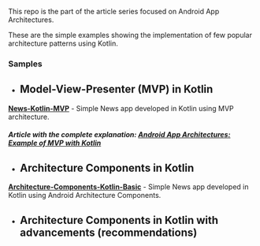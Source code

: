 This repo is the part of the article series focused on Android App Architectures.

These are the simple examples showing the implementation of few popular architecture patterns using Kotlin.

### Samples

* ## Model-View-Presenter (MVP) in Kotlin
**[News-Kotlin-MVP](https://github.com/RohitSurwase/Android-Architectures-Kotlin/blob/master/News-Kotlin-MVP)** - Simple News app developed in Kotlin using MVP architecture.
##### Article with the complete explanation: [Android App Architectures: Example of MVP with Kotlin](https://hackernoon.com/https-medium-com-rohitss-android-app-architectures-mvp-with-kotlin-f255b236010a)

* ## Architecture Components in Kotlin
**[Architecture-Components-Kotlin-Basic](https://github.com/RohitSurwase/Android-Architectures-Kotlin/blob/master/Architecture-Components-Kotlin-Basic)** - Simple News app developed in Kotlin using Android Architecture Components.

* ## Architecture Components in Kotlin with advancements (recommendations)
